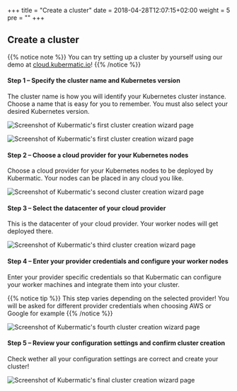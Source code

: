 +++
title = "Create a cluster"
date = 2018-04-28T12:07:15+02:00
weight = 5
pre = "<b></b>"
+++

## Create a cluster

{{% notice note %}}
You can try setting up a cluster by yourself using our demo at [cloud.kubermatic.io](https://cloud.kubermatic.io)!
{{% /notice %}}

#### Step 1 – Specify the cluster name and Kubernetes version

The cluster name is how you will identify your Kubernetes cluster instance. Choose a name that is easy for you to remember. You must also select your desired Kubernetes version.

![Screenshot of Kubermatic's first cluster creation wizard page](/img/getting_started/create_cluster/kubermatic_00.png)

![Screenshot of Kubermatic's first cluster creation wizard page](/img/getting_started/create_cluster/kubermatic_01.png)

#### Step 2 – Choose a cloud provider for your Kubernetes nodes

Choose a cloud provider for your Kubernetes nodes to be deployed by Kubermatic. Your nodes can be placed in any cloud you like.

![Screenshot of Kubermatic's second cluster creation wizard page](/img/getting_started/create_cluster/kubermatic_02.png)

#### Step 3 – Select the datacenter of your cloud provider

This is the datacenter of your cloud provider. Your worker nodes will get deployed there.

![Screenshot of Kubermatic's third cluster creation wizard page](/img/getting_started/create_cluster/kubermatic_03.png)

#### Step 4 – Enter your provider credentials and configure your worker nodes

Enter your provider specific credentials so that Kubermatic can configure your worker machines and integrate them into your cluster.

{{% notice tip %}}
This step varies depending on the selected provider! You will be asked for different provider credentials when choosing AWS or Google for example
{{% /notice %}}

![Screenshot of Kubermatic's fourth cluster creation wizard page](/img/getting_started/create_cluster/kubermatic_04.png)

#### Step 5 – Review your configuration settings and confirm cluster creation

Check wether all your configuration settings are correct and create your cluster!

![Screenshot of Kubermatic's final cluster creation wizard page](/img/getting_started/create_cluster/kubermatic_05.png)
